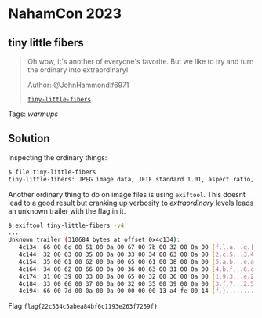 # NahamCon 2023

## tiny little fibers

> Oh wow, it's another of everyone's favorite. But we like to try and turn the ordinary into extraordinary!
>
>  Author: @JohnHammond#6971
>
> [`tiny-little-fibers`](tiny-little-fibers)

Tags: _warmups_

## Solution
Inspecting the ordinary things:

```bash
$ file tiny-little-fibers
tiny-little-fibers: JPEG image data, JFIF standard 1.01, aspect ratio, density 1x1, segment length 16, progressive, precision 8, 2056x1371, components 3
```

Another ordinary thing to do on image files is using `exiftool`. This doesnt lead to a good result but cranking up verbosity to *extraordinary* levels leads an unknown trailer with the flag in it.

```bash
$ exiftool tiny-little-fibers -v4
...
Unknown trailer (310684 bytes at offset 0x4c134):
   4c134: 66 00 6c 00 61 00 0a 00 67 00 7b 00 32 00 0a 00 [f.l.a...g.{.2...]
   4c144: 32 00 63 00 35 00 0a 00 33 00 34 00 63 00 0a 00 [2.c.5...3.4.c...]
   4c154: 35 00 61 00 62 00 0a 00 65 00 61 00 38 00 0a 00 [5.a.b...e.a.8...]
   4c164: 34 00 62 00 66 00 0a 00 36 00 63 00 31 00 0a 00 [4.b.f...6.c.1...]
   4c174: 31 00 39 00 33 00 0a 00 65 00 32 00 36 00 0a 00 [1.9.3...e.2.6...]
   4c184: 33 00 66 00 37 00 0a 00 32 00 35 00 39 00 0a 00 [3.f.7...2.5.9...]
   4c194: 66 00 7d 00 0a 00 0a 00 00 00 00 13 a4 fe 00 14 [f.}.............]
```
Flag `flag{22c534c5abea84bf6c1193e263f7259f}`